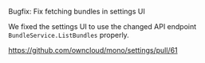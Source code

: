 Bugfix: Fix fetching bundles in settings UI

We fixed the settings UI to use the changed API endpoint `BundleService.ListBundles` properly.

https://github.com/owncloud/mono/settings/pull/61

